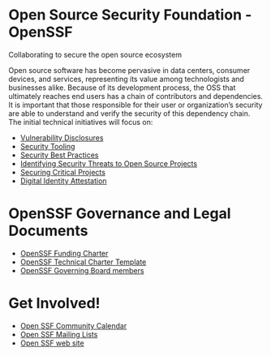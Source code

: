 # Open Source Security Foundation - OpenSSF

Collaborating to secure the open source ecosystem

Open source software has become pervasive in data centers, consumer devices, and services, representing its value among technologists and businesses alike. Because of its development process, the OSS that ultimately reaches end users has a chain of contributors and dependencies. It is important that those responsible for their user or organization’s security are able to understand and verify the security of this dependency chain. The initial technical initiatives will focus on:

* [Vulnerability Disclosures](https://github.com/ossf/wg-vulnerability-disclosures)
* [Security Tooling](https://github.com/ossf/wg-security-tooling)
* [Security Best Practices](https://github.com/ossf/wg-best-practices-oss-developers)
* [Identifying Security Threats to Open Source Projects](https://github.com/ossf/wg-identifying-security-threats)
* [Securing Critical Projects](https://github.com/ossf/wg-securing-critical-projects)
* [Digital Identity Attestation](https://github.com/ossf/wg-digital-identity-attestation)

# OpenSSF Governance and Legal Documents

* [OpenSSF Funding Charter](https://cdn.platform.linuxfoundation.org/agreements/openssf.pdf)
* [OpenSSF Technical Charter Template](https://github.com/ossf/project-template/blob/main/CHARTER.md)
* [OpenSSF Governing Board members](https://openssf.org/about/governing-board/)

# Get Involved!
* [Open SSF Community Calendar](https://calendar.google.com/calendar/r?cid=czYzdm9lZmhwNWk5cGZsdGI1cTY3bmdwZXNAZ3JvdXAuY2FsZW5kYXIuZ29vZ2xlLmNvbQ)
* [Open SSF Mailing Lists](https://lists.openssf.org/g/main)
* [Open SSF web site](https://openssf.org/)
